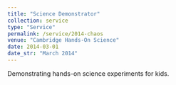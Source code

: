 ```yaml
---
title: "Science Demonstrator"
collection: service
type: "Service"
permalink: /service/2014-chaos
venue: "Cambridge Hands-On Science"
date: 2014-03-01
date_str: "March 2014"
---
```


Demonstrating hands-on science experiments for kids.
